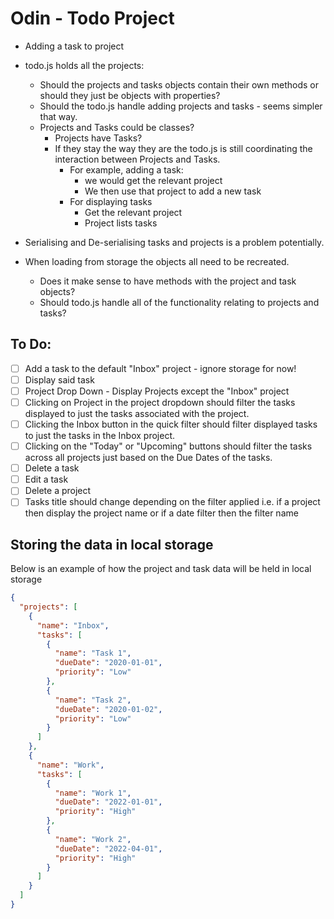 # Odin - Todo Project

- Adding a task to project
- todo.js holds all the projects:

  - Should the projects and tasks objects contain their own methods or should they just be objects with properties?
  - Should the todo.js handle adding projects and tasks - seems simpler that way.
  - Projects and Tasks could be classes?
    - Projects have Tasks?
    - If they stay the way they are the todo.js is still coordinating the interaction between Projects and Tasks.
      - For example, adding a task:
        - we would get the relevant project
        - We then use that project to add a new task
      - For displaying tasks
        - Get the relevant project
        - Project lists tasks

- Serialising and De-serialising tasks and projects is a problem potentially.
- When loading from storage the objects all need to be recreated.

  - Does it make sense to have methods with the project and task objects?
  - Should todo.js handle all of the functionality relating to projects and tasks?

## To Do:

- [ ] Add a task to the default "Inbox" project - ignore storage for now!
- [ ] Display said task
- [ ] Project Drop Down - Display Projects except the "Inbox" project
- [ ] Clicking on Project in the project dropdown should filter the tasks displayed to just the tasks associated with the project.
- [ ] Clicking the Inbox button in the quick filter should filter displayed tasks to just the tasks in the Inbox project.
- [ ] Clicking on the "Today" or "Upcoming" buttons should filter the tasks across all projects just based on the Due Dates of the tasks.
- [ ] Delete a task
- [ ] Edit a task
- [ ] Delete a project
- [ ] Tasks title should change depending on the filter applied i.e. if a project then display the project name or if a date filter then the filter name

## Storing the data in local storage

Below is an example of how the project and task data will be held in local storage

```json
{
  "projects": [
    {
      "name": "Inbox",
      "tasks": [
        {
          "name": "Task 1",
          "dueDate": "2020-01-01",
          "priority": "Low"
        },
        {
          "name": "Task 2",
          "dueDate": "2020-01-02",
          "priority": "Low"
        }
      ]
    },
    {
      "name": "Work",
      "tasks": [
        {
          "name": "Work 1",
          "dueDate": "2022-01-01",
          "priority": "High"
        },
        {
          "name": "Work 2",
          "dueDate": "2022-04-01",
          "priority": "High"
        }
      ]
    }
  ]
}
```
